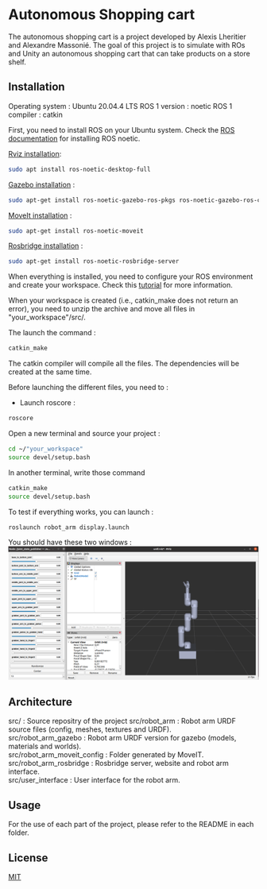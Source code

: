 # Autonomous Shopping cart 

The autonomous shopping cart is a project developed by Alexis Lheritier and Alexandre Massonié. 
The goal of this project is to simulate with ROs and Unity an autonomous shopping cart that can take products on a store shelf.

## Installation

Operating system : Ubuntu 20.04.4 LTS
ROS 1 version : noetic
ROS 1 compiler : catkin

First, you need to install ROS on your Ubuntu system.
Check the [ROS documentation](http://wiki.ros.org/noetic/Installation/Ubuntu) for installing ROS noetic.

[Rviz installation](http://wiki.ros.org/noetic/Installation/Ubuntu):

```bash
sudo apt install ros-noetic-desktop-full
```

[Gazebo installation](https://gazebosim.org/tutorials?tut=ros_installing) :

```bash
sudo apt-get install ros-noetic-gazebo-ros-pkgs ros-noetic-gazebo-ros-control
```

[MoveIt installation](https://moveit.ros.org/install/) :

```bash
sudo apt-get install ros-noetic-moveit
```

[Rosbridge installation](http://wiki.ros.org/rosbridge_suite) :

```bash
sudo apt-get install ros-noetic-rosbridge-server
```

When everything is installed, you need to configure your ROS environment and create your workspace.
Check this [tutorial](http://wiki.ros.org/ROS/Tutorials/InstallingandConfiguringROSEnvironment) for more information.

When your workspace is created (i.e., catkin_make does not return an error), you need to unzip the archive and move all files in "your_workspace"/src/.

The launch the command :

```bash
catkin_make
```

The catkin compiler will compile all the files.
The dependencies will be created at the same time.

Before launching the different files, you need to :

- Launch roscore :

```bash
roscore
```

Open a new terminal and source your project :

```bash
cd ~/"your_workspace"
source devel/setup.bash
```

In another terminal, write those command

```bash
catkin_make
source devel/setup.bash
```

To test if everything works, you can launch :

```bash
roslaunch robot_arm display.launch
```

You should have these two windows :
![robot_arm_rviz](readme_image/robot_arm_rviz.png)

## Architecture

src/ : Source repositry of the project
src/robot_arm : Robot arm URDF source files (config, meshes, textures and URDF).\
src/robot_arm_gazebo : Robot arm URDF version for gazebo (models, materials and worlds).\
src/robot_arm_moveit_config : Folder generated by MoveIT.\
src/robot_arm_rosbridge : Rosbridge server, website and robot arm interface.\
src/user_interface : User interface for the robot arm.

## Usage

For the use of each part of the project, please refer to the README in each folder.

## License

[MIT](https://choosealicense.com/licenses/mit/)
